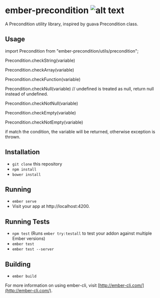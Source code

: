 # ember-precondition ![alt text](https://travis-ci.org/systembugtj/ember-precondition.svg?branch=master "Build Status")

A Precondition utility library, inspired by guava Precondition class.

## Usage

import Precondition from "ember-precondition/utils/precondition";

Precondition.checkString(variable)

Precondition.checkArray(variable)

Precondition.checkFunction(variable)

Precondition.checkNull(variable) // undefined is treated as null, return null instead of undefined.

Precondition.checkNotNull(variable)

Precondition.checkEmpty(variable)

Precondition.checkNotEmpty(variable)

if match the condition, the variable will be returned, otherwise exception is thrown.

## Installation

* `git clone` this repository
* `npm install`
* `bower install`

## Running

* `ember serve`
* Visit your app at http://localhost:4200.

## Running Tests

* `npm test` (Runs `ember try:testall` to test your addon against multiple Ember versions)
* `ember test`
* `ember test --server`

## Building

* `ember build`

For more information on using ember-cli, visit [http://ember-cli.com/](http://ember-cli.com/).
